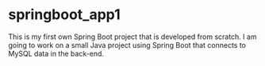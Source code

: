 # springboot_app1
This is my first own Spring Boot project that is developed from scratch. I am going to work on a small Java project using Spring Boot that connects to MySQL data in the back-end.
